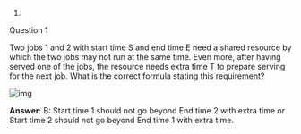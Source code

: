 1.

Question 1

Two jobs 1 and 2 with start time S and end time E need a shared resource by which the two jobs may not run at the same time. Even more, after having served one of the jobs, the resource needs extra time T to prepare serving for the next job. What is the correct formula stating this requirement?



![img](https://d3c33hcgiwev3.cloudfront.net/imageAssetProxy.v1/bXKADGf8Eeiq5BLEO1BvnA_35fb91ae630004ca32e06a86aba74ce6_sched.jpg?expiry=1603843200000&hmac=5SexWUbUlU_9f7DNKnRftQg3uj-YWNdezINo4paZO3c)



**Answer**: B: Start time 1 should not go beyond End time 2 with extra time or Start time 2 should not go beyond End time 1 with extra time.